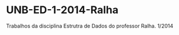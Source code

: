 UNB-ED-1-2014-Ralha
===================

Trabalhos da disciplina Estrutra de Dados do professor Ralha. 1/2014
